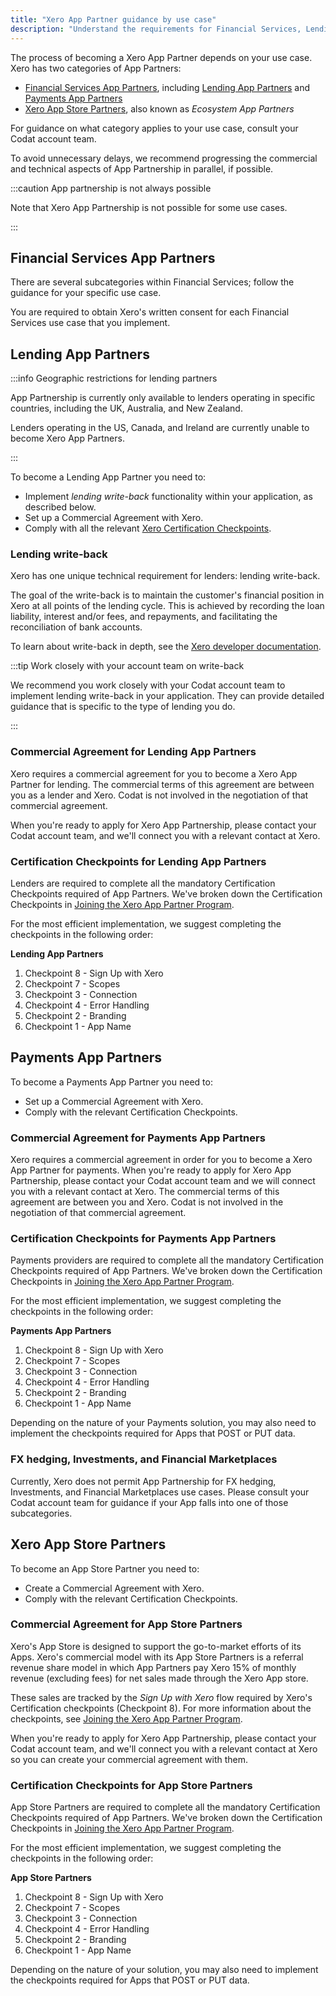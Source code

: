 ```yaml
---
title: "Xero App Partner guidance by use case"
description: "Understand the requirements for Financial Services, Lending, Payments, and App Store Partners"
---
```


The process of becoming a Xero App Partner depends on your use case. Xero has two categories of App Partners:

- [Financial Services App Partners](#financial-services-app-partners), including [Lending App Partners](#lending-app-partners) and [Payments App Partners](#payments-app-partners)
- [Xero App Store Partners](#xero-app-store-partners), also known as _Ecosystem App Partners_

For guidance on what category applies to your use case, consult your Codat account team.

To avoid unnecessary delays, we recommend progressing the commercial and technical aspects of App Partnership in parallel, if possible.

:::caution App partnership is not always possible

Note that Xero App Partnership is not possible for some use cases.

:::

## Financial Services App Partners

There are several subcategories within Financial Services; follow the guidance for your specific use case.

You are required to obtain Xero's written consent for each Financial Services use case that you implement.

## Lending App Partners

:::info Geographic restrictions for lending partners

App Partnership is currently only available to lenders operating in specific countries, including the UK, Australia, and New Zealand.

Lenders operating in the US, Canada, and Ireland are currently unable to become Xero App Partners.

:::

To become a Lending App Partner you need to:

- Implement *lending write-back* functionality within your application, as described below.
- Set up a Commercial Agreement with Xero.
- Comply with all the relevant [Xero Certification Checkpoints](https://developer.xero.com/documentation/xero-app-store/app-partner-guides/certification-checkpoints/).

### Lending write-back

Xero has one unique technical requirement for lenders: lending write-back.

The goal of the write-back is to maintain the customer's financial position in Xero at all points of the lending cycle. This is achieved by recording the loan liability, interest and/or fees, and repayments, and facilitating the reconciliation of bank accounts.

To learn about write-back in depth, see the [Xero developer documentation](https://developer.xero.com/documentation/guides/how-to-guides/general-lending-integration-guide/).

:::tip Work closely with your account team on write-back

We recommend you work closely with your Codat account team to implement lending write-back in your application. They can provide detailed guidance that is specific to the type of lending you do.

:::

### Commercial Agreement for Lending App Partners

Xero requires a commercial agreement for you to become a Xero App Partner for lending. The commercial terms of this agreement are between you as a lender and Xero. Codat is not involved in the negotiation of that commercial agreement. 

When you're ready to apply for Xero App Partnership, please contact your Codat account team, and we'll connect you with a relevant contact at Xero.

### Certification Checkpoints for Lending App Partners

Lenders are required to complete all the mandatory Certification Checkpoints required of App Partners. We've broken down the Certification Checkpoints in [Joining the Xero App Partner Program](/integrations/accounting/xero/xero-app-partner-program).

For the most efficient implementation, we suggest completing the checkpoints in the following order:

**Lending App Partners**

1. Checkpoint 8 - Sign Up with Xero
2. Checkpoint 7 - Scopes
3. Checkpoint 3 - Connection
4. Checkpoint 4 - Error Handling
5. Checkpoint 2 - Branding
6. Checkpoint 1 - App Name

## Payments App Partners

To become a Payments App Partner you need to:

- Set up a Commercial Agreement with Xero.
- Comply with the relevant Certification Checkpoints.

### Commercial Agreement for Payments App Partners

Xero requires a commercial agreement in order for you to become a Xero App Partner for payments. When you're ready to apply for Xero App Partnership, please contact your Codat account team and we will connect you with a relevant contact at Xero. The commercial terms of this agreement are between you and Xero. Codat is not involved in the negotiation of that commercial agreement.

### Certification Checkpoints for Payments App Partners

Payments providers are required to complete all the mandatory Certification Checkpoints required of App Partners. We've broken down the Certification Checkpoints in [Joining the Xero App Partner Program](/integrations/accounting/xero/xero-app-partner-program).

For the most efficient implementation, we suggest completing the checkpoints in the following order:

**Payments App Partners**

1. Checkpoint 8 - Sign Up with Xero
2. Checkpoint 7 - Scopes
3. Checkpoint 3 - Connection
4. Checkpoint 4 - Error Handling
5. Checkpoint 2 - Branding
6. Checkpoint 1 - App Name

Depending on the nature of your Payments solution, you may also need to implement the checkpoints required for Apps that POST or PUT data.

### FX hedging, Investments, and Financial Marketplaces

Currently, Xero does not permit App Partnership for FX hedging, Investments, and Financial Marketplaces use cases. Please consult your Codat account team for guidance if your App falls into one of those subcategories.

## Xero App Store Partners

To become an App Store Partner you need to:

- Create a Commercial Agreement with Xero.
- Comply with the relevant Certification Checkpoints.

### Commercial Agreement for App Store Partners

Xero's App Store is designed to support the go-to-market efforts of its Apps. Xero's commercial model with its App Store Partners is a referral revenue share model in which App Partners pay Xero 15% of monthly revenue (excluding fees) for net sales made through the Xero App store. 

These sales are tracked by the _Sign Up with Xero_ flow required by Xero's Certification checkpoints (Checkpoint 8). For more information about the checkpoints, see [Joining the Xero App Partner Program](/integrations/accounting/xero/xero-app-partner-program).

When you're ready to apply for Xero App Partnership, please contact your Codat account team, and we'll connect you with a relevant contact at Xero so you can create your commercial agreement with them.

### Certification Checkpoints for App Store Partners

App Store Partners are required to complete all the mandatory Certification Checkpoints required of App Partners. We've broken down the Certification Checkpoints in [Joining the Xero App Partner Program](/integrations/accounting/xero/xero-app-partner-program).

For the most efficient implementation, we suggest completing the checkpoints in the following order:

**App Store Partners**

1. Checkpoint 8 - Sign Up with Xero
2. Checkpoint 7 - Scopes
3. Checkpoint 3 - Connection
4. Checkpoint 4 - Error Handling
5. Checkpoint 2 - Branding
6. Checkpoint 1 - App Name

Depending on the nature of your solution, you may also need to implement the checkpoints required for Apps that POST or PUT data.
